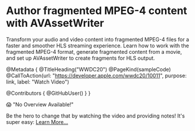 # Author fragmented MPEG-4 content with AVAssetWriter

Transform your audio and video content into fragmented MPEG-4 files for a faster and smoother HLS streaming experience. Learn how to work with the fragmented MPEG-4 format, generate fragmented content from a movie, and set up AVAssetWriter to create fragments for HLS output.

@Metadata {
   @TitleHeading("WWDC20")
   @PageKind(sampleCode)
   @CallToAction(url: "https://developer.apple.com/wwdc20/10011", purpose: link, label: "Watch Video")

   @Contributors {
      @GitHubUser(<replace this with your GitHub handle>)
   }
}

😱 "No Overview Available!"

Be the hero to change that by watching the video and providing notes! It's super easy:
 [Learn More…](https://wwdcnotes.github.io/WWDCNotes/documentation/wwdcnotes/contributing)
